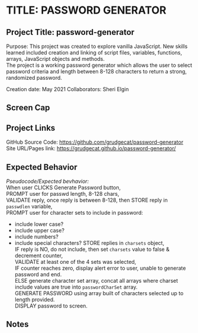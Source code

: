 # TITLE: PASSWORD GENERATOR

## Project Title: password-generator
Purpose: This project was created to explore vanilla JavaScript. New skills learned included creation and linking of script files, variables, functions, arrays, JavaScript objects and methods. \
The project is a working password generator which allows the user to select password criteria and length between 8-128 characters to return a strong, randomized password.

Creation date: May 2021
Collaborators: Sheri Elgin

## Screen Cap


## Project Links
GitHub Source Code: https://github.com/grudgecat/password-generator
Site URL/Pages link: https://grudgecat.github.io/password-generator/

 
## Expected Behavior 
_Pseudocode/Expected bevhavior:_ \
When user CLICKS Generate Password button, \
PROMPT user for passwd length, 8-128 chars, \
VALIDATE reply, once reply is between 8-128, then STORE reply in `passwdlen` variable, \
PROMPT user for character sets to include in password: 
 * include lower case?
 * include upper case?
 * include numbers?
 * include special characters? 
STORE replies in `charsets` object, \
IF reply is NO, do not include, then set `charsets` value to false & decrement counter, \
VALIDATE at least one of the 4 sets was selected, \
IF counter reaches zero, display alert error to user, unable to generate password and end. \
ELSE generate character set array, concat all arrays where charset include values are true into `passwordCharSet` array. \
GENERATE PASSWORD using array built of characters selected up to length provided. \
DISPLAY password to screen. 

## Notes
